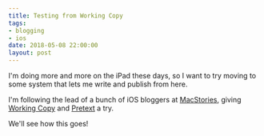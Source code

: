 ```yaml
---
title: Testing from Working Copy
tags:
- blogging
- ios
date: 2018-05-08 22:00:00
layout: post
---
```


I'm doing more and more on the iPad these days, so I want to try moving to some system that lets me write and publish from here.

I'm following the lead of a bunch of iOS bloggers at [MacStories](https://www.macstories.net), giving [Working Copy](https://itunes.apple.com/us/app/working-copy/id896694807?mt=8) and [Pretext](https://itunes.apple.com/app/pretext/id1347707000) a try.  

We'll see how this goes!
